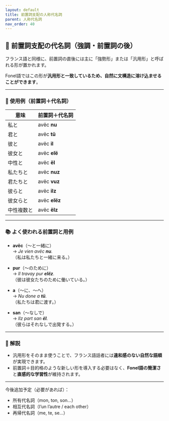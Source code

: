 ```yaml
---
layout: default
title: 前置詞支配の人称代名詞
parent: 人称代名詞
nav_order: 40
---
```



## 🧲 前置詞支配の代名詞（強調・前置詞の後）

フランス語と同様に、前置詞の直後には主に「強勢形」または「汎用形」と呼ばれる形が置かれます。

Fonel語ではこの形が**汎用形と一致しているため、自然に文構造に溶け込ませることができます**。

---

### 🔹 使用例（前置詞＋代名詞）

| 意味       | 前置詞＋代名詞  |
|------------|-----------------|
| 私と       | avëc **nu**     |
| 君と       | avëc **tü**     |
| 彼と       | avëc **il**     |
| 彼女と     | avëc **elë**    |
| 中性と     | avëc **ël**     |
| 私たちと   | avëc **nuz**    |
| 君たちと   | avëc **vuz**    |
| 彼らと     | avëc **ilz**    |
| 彼女らと   | avëc **elëz**   |
| 中性複数と | avëc **ëlz**    |

---

### 📚 よく使われる前置詞と用例

- **avëc**（〜と一緒に）  
  → _Je vien avëc **nu**._  
  （私は私たちと一緒に来る。）

- **pur**（〜のために）  
  → _Il travay pur **elëz**._  
  （彼は彼女たちのために働いている。）

- **a**（〜に、〜へ）  
  → _Nu done a **tü**._  
  （私たちは君に渡す。）

- **san**（〜なしで）  
  → _Ilz part san **ël**._  
  （彼らはそれなしで出発する。）

---

### 💬 解説

- 汎用形をそのまま使うことで、フランス語話者には**違和感のない自然な語順**が実現できます。
- 前置詞＋目的格のような新しい形を導入する必要はなく、**Fonel語の簡潔さ**と**直感的な学習性**が維持されます。

---

今後追加予定（必要があれば）：
- 所有代名詞（mon, ton, son…）
- 相互代名詞（l’un l’autre / each other）
- 再帰代名詞（me, te, se…）





